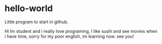 # hello-world
Little program to start in github.

Hi Im student and i really love programing, I like sushi and see movies when i have time, 
sorry for my poor english, im learning now. see you!
